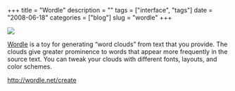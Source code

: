 +++
title = "Wordle"
description = ""
tags = ["interface", "tags"]
date = "2008-06-18"
categories = ["blog"]
slug = "wordle"
+++



  <div class="notebook-screenshot"><a href="http://wordle.net/create"><img src="//media.konigi.com/notebook/wordle.jpg" class="notebook-image" /></a></div><p><a href="http://wordle.net/create">Wordle</a> is a toy for generating “word clouds” from text that you provide. The clouds give greater prominence to words that appear more frequently in the source text. You can tweak your clouds with different fonts, layouts, and color schemes.</p>
    
  <a href="http://wordle.net/create">http://wordle.net/create</a>
